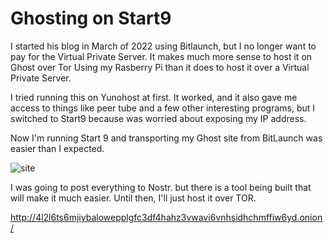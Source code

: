 # Ghosting on Start9

I started his blog in March of 2022 using Bitlaunch, but I no longer want to pay for the Virtual Private Server. It makes much more sense to host it on Ghost over Tor Using my Rasberry Pi than it does to host it over a Virtual Private Server.

I tried running this on Yunohost at first. It worked, and it also gave me access to things like peer tube and a few other interesting programs, but I switched to Start9 because was worried about exposing my IP address.

Now I'm running Start 9 and transporting my Ghost site from BitLaunch was easier than I expected.

![site](https://nostr.build/p/nb9714.png)

I was going to post everything to Nostr. but there is a tool being built that will make it much easier. Until then, I'll just host it over TOR.



http://4l2l6ts6mjiybalowepplgfc3df4hahz3vwavi6vnhsidhchmffiw6yd.onion/

